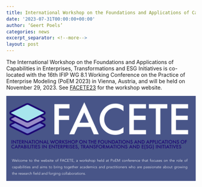 ```yaml
---
title: International Workshop on the Foundations and Applications of Capabilities in Enterprises, Transformations, and E(SG) Initiatives (FACETE 2023) at PoEM 2023 organised by UGent Business Informatics (Jonas Van Riel, Geert Poels) and Twente University (Rodrigo Fernandes Calhau, Tiago Prince Sales)
date: '2023-07-31T00:00:00+00:00'
author: ‘Geert Poels’
categories: news
excerpt_separator: <!--more-->
layout: post
---
```


The International Workshop on the Foundations and Applications of Capabilities in Enterprises, Transformations and ESG Initiatives is co-located with the 16th IFIP WG 8.1 Working Conference on the Practice of Enterprise Modeling (PoEM 2023) in Vienna, Austria, and will be held on November 29, 2023. See [FACETE23](http://www.facete.org) for the workshop website.

![](/uploads/FACETE23.png)
<!--more-->
